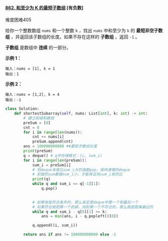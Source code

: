 #### [862. 和至少为 K 的最短子数组](https://leetcode.cn/problems/shortest-subarray-with-sum-at-least-k/) [有负数]

难度困难405

给你一个整数数组 `nums` 和一个整数 `k` ，找出 `nums` 中和至少为 `k` 的 **最短非空子数组** ，并返回该子数组的长度。如果不存在这样的 **子数组** ，返回 `-1` 。

**子数组** 是数组中 **连续** 的一部分。

 



**示例 1：**

```
输入：nums = [1], k = 1
输出：1
```

**示例 2：**

```
输入：nums = [1,2], k = 4
输出：-1
```

```python
class Solution:
    def shortestSubarray(self, nums: List[int], k: int) -> int:
        # 建立前缀和数组
        preSum = [0]
        cnt = 0
        for i in range(len(nums)):
            cnt += nums[i]
            preSum.append(cnt)
        ans = 100000000000 ##最短子数组长度
        print(preSum)
        q = deque() # q中存储格式：(i, sum_i)
        for i in range(len(preSum)):
            sum_i = preSum[i]
            # 将deque末尾比sum_i大的值都pop，保持递增的deque
            # 前面的sum都被sum_i小，才能保证将sum_i有的比
            print(q)
            while q and sum_i <= q[-1][1]:
                q.pop()
            

            # 如果有能符合条件的，那么肯定是deque中第一个和最后一个
            # 如果符合就把第一个扔掉，找到第一个不符合的，那么就是距离最近的
            while q and sum_i - q[0][1] >= k:
                ans = min(ans, i - q.popleft()[0])

            q.append((i, sum_i))

        return ans if ans != 100000000000 else -1
```

